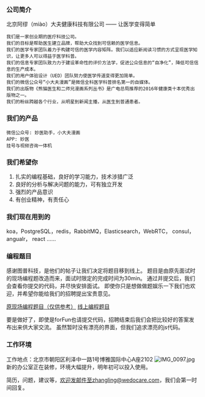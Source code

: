 ### 公司简介
北京阿缪（miào）大夫健康科技有限公司 —— 让医学变得简单

    我们是一家创业期的医疗科技公司。
    我们的目标是帮助医生建立品牌，帮助大众找到可信赖的医学信息。
    我们的医学专家团队着力于构建可信的医学内容矩阵。我们以适应新阅读习惯的方式呈现医学知识，让更多人可以得益于医学科普。
    我们的信息专家团队致力力于建设革命性的评价方法学，促进公众信息的“自净化”，降低可信信息的生产成本。
    我们的用户体验设计（UED）团队努力使医学传道变得更加简单。
    我们的微信公众号“小大夫漫画”是微信全科医学科普排名第一的自媒体。
    我们的出版物《熊猫医生和二师兄漫画系列丛书》是广电总局推荐的2016年健康类十本优秀出版物之一。
    我们的粉丝跨越各个行业，从明星到新闻主播，从医生到普通患者。

### 我们的产品
    微信公众号: 妙医助手，小大夫漫画
    APP: 妙医
    挂号与视频咨询一体机

### 我们希望你
1. 扎实的编程基础，良好的学习能力，技术涉猎广泛
2. 良好的分析与解决问题的能力，可有独立开发
3. 强烈的产品意识
4. 有创业精神，有责任心

### 我们现在用到的
koa，PostgreSQL，redis，RabbitMQ，Elasticsearch，WebRTC， consul， angualr， react ......

### 编程题目
感谢图普科技，是他们的帖子让我们决定将题目移到线上。
题目是由原先面试时的现场编程题改造而来，面试时限定的完成时间为30min。
通过并提交后，我们会查看你提交的代码，并尽快安排面试。
即使你只是想做做题娱乐一下我们也欢迎，并希望你能给我们的招聘提出宝贵意见。

[原现场编程题目（仅供参考）](https://of82sgnkm.qnssl.com/amdf-live-coding.pdf)
[线上编程题目](https://of82sgnkm.qnssl.com/amdf-js-201610.pdf)

要是做好了，即使是forFun也请提交代码，招聘结束后我们会把比较好的答案发布出来供大家交流。
虽然暂时没有漂亮的界面，但我们追求漂亮的js代码。

 ### 工作环境
工作地点：北京市朝阳区利泽中一路1号博雅国际中心A座2102
![IMG_0097.jpg](https://dn-cnode.qbox.me/FsmIWvYwl6y_ju_ROhF3-WC3K1FI "工作环境")
新的办公室正在装修，环境大幅提升，明年初可以投入使用。

简历，问题，建议等，欢迎发邮件至zhangling@wedocare.com，我们会第一时间回复。